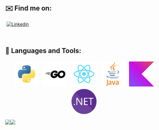 ## ✉️ Find me on:
<p align="center">
 
 <a href="https://www.linkedin.com/in/emre-aktas-9176a31a6/" target="_blank" rel="noopener noreferrer"> <img src="https://cdn.jsdelivr.net/npm/simple-icons@v3/icons/linkedin.svg" alt="Linkedin" height="40" style="vertical-align:top; margin:4px;"></a>

</p>

<br />

## 🧰 Languages and Tools:
<p align="center">
<img src="https://raw.githubusercontent.com/github/explore/80688e429a7d4ef2fca1e82350fe8e3517d3494d/topics/python/python.png" alt="Python" height="80" style="vertical-align:top; margin:4px">
<img src="https://raw.githubusercontent.com/github/explore/80688e429a7d4ef2fca1e82350fe8e3517d3494d/topics/go/go.png" alt="Golang" height="80" style="vertical-align:top; margin:4px">
<img src="https://raw.githubusercontent.com/github/explore/80688e429a7d4ef2fca1e82350fe8e3517d3494d/topics/react/react.png" alt="react" height="80" style="vertical-align:top; margin:4px">
 <img src="https://raw.githubusercontent.com/github/explore/80688e429a7d4ef2fca1e82350fe8e3517d3494d/topics/java/java.png" alt="Java" height="80" style="vertical-align:top; margin:4px">
 <img src="https://raw.githubusercontent.com/github/explore/80688e429a7d4ef2fca1e82350fe8e3517d3494d/topics/kotlin/kotlin.png" alt="Kotlin" height="80" style="vertical-align:top; margin:4px">
<img src="https://raw.githubusercontent.com/github/explore/80688e429a7d4ef2fca1e82350fe8e3517d3494d/topics/dotnet/dotnet.png" alt="dotnet" height="80" style="vertical-align:top; margin:4px">
</p>
<a href="https://github-readme-stats.vercel.app/api/top-langs/?username=EmreCogac&hide_progress=false&theme=dark">
  <img align="left" src="https://github-readme-stats.vercel.app/api/top-langs/?username=EmreCogac&hide_progress=false&theme=dark" />
</a>
<a href="https://github-readme-stats.vercel.app/api?username=EmreCogac&theme=dark&show_icons=true">
  <img align="left" src="https://github-readme-stats.vercel.app/api?username=EmreCogac&theme=dark&show_icons=true" />
</a>
